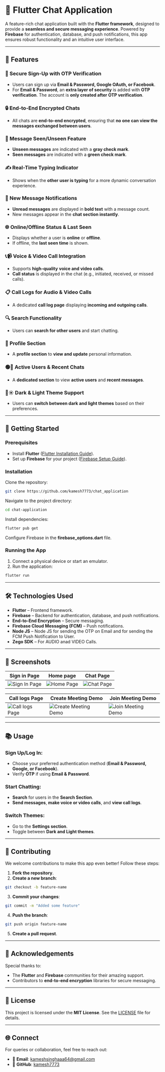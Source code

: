 # 💬 Flutter Chat Application

A feature-rich chat application built with the **Flutter framework**, designed to provide a **seamless and secure messaging experience**. Powered by **Firebase** for authentication, database, and push notifications, this app ensures robust functionality and an intuitive user interface.

---

## 🌟 Features

### 🔐 Secure Sign-Up with OTP Verification

- Users can sign up via **Email & Password, Google OAuth, or Facebook**.
- For **Email & Password**, an **extra layer of security** is added with **OTP verification**. The account is **only created after OTP verification**.

### 🔒 End-to-End Encrypted Chats

- All chats are **end-to-end encrypted**, ensuring that **no one can view the messages exchanged between users**.

### 👀 Message Seen/Unseen Feature

- **Unseen messages** are indicated with a **gray check mark**.
- **Seen messages** are indicated with a **green check mark**.

### ✍️ Real-Time Typing Indicator

- Shows when the **other user is typing** for a more dynamic conversation experience.

### 🔢 New Message Notifications

- **Unread messages** are displayed in **bold text** with a message count.
- New messages appear in the **chat section instantly**.

### 🌐 Online/Offline Status & Last Seen

- Displays whether a user is **online** or **offline**.
- If offline, the **last seen time** is shown.

### 📞📹 Voice & Video Call Integration

- Supports **high-quality** **voice and video calls**.
- **Call status** is displayed in the chat (e.g., initiated, received, or missed calls).

### 📋 Call Logs for Audio & Video Calls

- A dedicated **call log page** displaying **incoming and outgoing calls**.

### 🔍 Search Functionality

- Users can **search for other users** and start chatting.

### 👤 Profile Section

- A **profile section** to **view and update** personal information.

### 🟢💬 Active Users & Recent Chats

- A **dedicated section** to view **active users** and **recent messages**.

### 🌙☀️ Dark & Light Theme Support

- Users can **switch between dark and light themes** based on their preferences.

---

## 🚀 Getting Started

### Prerequisites

- Install **Flutter** ([Flutter Installation Guide](https://flutter.dev/docs/get-started/install)).
- Set up **Firebase** for your project ([Firebase Setup Guide](https://firebase.google.com/docs/flutter/setup)).

### Installation

Clone the repository:

```bash
git clone https://github.com/kamesh7773/chat_application
```

Navigate to the project directory:

```bash
cd chat-application
```

Install dependencies:

```bash
flutter pub get
```

Configure Firebase in the **firebase\_options.dart** file.

### Running the App

1. Connect a physical device or start an emulator.
2. Run the application:

```bash
flutter run
```

---

## 🛠️ Technologies Used

- **Flutter** – Frontend framework.
- **Firebase** – Backend for authentication, database, and push notifications.
- **End-to-End Encryption** – Secure messaging.
- **Firebase Cloud Messaging (FCM)** – Push notifications.      
- **Node JS** – Node JS for sending the OTP on Email and for sending the FCM Push Notification to User.      
- **Zego SDK** – For AUDIO anad VIDEO Calls.      

---

## 📸 Screenshots

| Sign in Page | Home page | Chat Page |
|-----------------|-----------|-----------|
| ![Sign In Page](https://github.com/kamesh7773/chat_application/blob/main/assets/github/sign%20in%20page.png) | ![Home Page](https://github.com/kamesh7773/chat_application/blob/main/assets/github/home%20page%20page.png) | ![Chat Page](https://github.com/kamesh7773/chat_application/blob/main/assets/github/chat%20page.png) |

| Call logs Page | Create Meeting Demo | Join Meeting Demo |
|-----------------|-----------|-----------|
| ![Call logs Page](https://github.com/kamesh7773/chat_application/blob/main/assets/github/calls%20logs%20page.png) | ![Create Meeting Demo](https://github.com/kamesh7773/zoom_clone/blob/main/readme%20assets/CreateMeeting.gif?raw=true) | ![Join Meeting Demo](https://github.com/kamesh7773/zoom_clone/blob/main/readme%20assets/JoinMeeting.gif?raw=true) |



---

## 📚 Usage

### Sign Up/Log In:

- Choose your preferred authentication method (**Email & Password, Google, or Facebook**).
- Verify **OTP** if using **Email & Password**.

### Start Chatting:

- **Search** for users in the **Search Section**.
- **Send messages**, **make voice or video calls**, and **view call logs**.

### Switch Themes:

- Go to the **Settings section**.
- Toggle between **Dark and Light themes**.

---

## 🎉 Contributing

We welcome contributions to make this app even better! Follow these steps:

1. **Fork the repository**.
2. **Create a new branch**:

```bash
git checkout -b feature-name
```

3. **Commit your changes**:

```bash
git commit -m "Added some feature"
```

4. **Push the branch**:

```bash
git push origin feature-name
```

5. **Create a pull request**.

---

## 🤝 Acknowledgements

Special thanks to:

- The **Flutter** and **Firebase** communities for their amazing support.
- Contributors to **end-to-end encryption** libraries for secure messaging.

---

## 📝 License

This project is licensed under the **MIT License**. See the [LICENSE](LICENSE) file for details.

---

## 🌐 Connect

For queries or collaboration, feel free to reach out:

- 📧 **Email**: [kameshsinghaaa64@gmail.com](mailto\:kameshsinghaaa64@gmail.com)
- 🔗 **GitHub**: [kamesh7773](https://github.com/kamesh7773)
